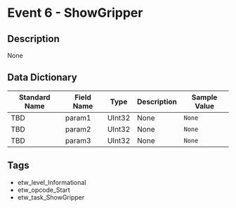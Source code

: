 # Event 6 - ShowGripper

## Description
None

## Data Dictionary
|Standard Name|Field Name|Type|Description|Sample Value|
|---|---|---|---|---|
|TBD|param1|UInt32|None|`None`|
|TBD|param2|UInt32|None|`None`|
|TBD|param3|UInt32|None|`None`|

## Tags
* etw_level_Informational
* etw_opcode_Start
* etw_task_ShowGripper